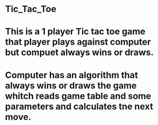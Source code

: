 # Tic_Tac_Toe
# This is a 1 player Tic tac toe game that player plays against computer but compuet always wins or draws.

# Computer has an algorithm that always wins or draws the game whitch reads game table and some parameters and calculates tne next move.
